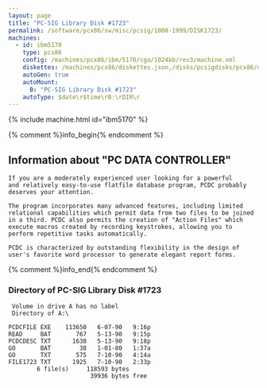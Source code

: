 ```yaml
---
layout: page
title: "PC-SIG Library Disk #1723"
permalink: /software/pcx86/sw/misc/pcsig/1000-1999/DISK1723/
machines:
  - id: ibm5170
    type: pcx86
    config: /machines/pcx86/ibm/5170/cga/1024kb/rev3/machine.xml
    diskettes: /machines/pcx86/diskettes.json,/disks/pcsigdisks/pcx86/diskettes.json
    autoGen: true
    autoMount:
      B: "PC-SIG Library Disk #1723"
    autoType: $date\r$time\rB:\rDIR\r
---
```


{% include machine.html id="ibm5170" %}

{% comment %}info_begin{% endcomment %}

## Information about "PC DATA CONTROLLER"

    If you are a moderately experienced user looking for a powerful
    and relatively easy-to-use flatfile database program, PCDC probably
    deserves your attention.
    
    The program incorporates many advanced features, including limited
    relational capabilities which permit data from two files to be joined
    in a third. PCDC also permits the creation of "Action Files" which
    execute macros created by recording keystrokes, allowing you to
    perform repetitive tasks automatically.
    
    PCDC is characterized by outstanding flexibility in the design of
    user's favorite word processor to generate elegant report forms.
{% comment %}info_end{% endcomment %}


### Directory of PC-SIG Library Disk #1723

     Volume in drive A has no label
     Directory of A:\

    PCDCFILE EXE    113650   6-07-90   9:16p
    READ     BAT       767   5-13-90   9:15p
    PCDCDESC TXT      1638   5-13-90   9:18p
    GO       BAT        38   1-01-80   1:37a
    GO       TXT       575   7-10-90   4:14a
    FILE1723 TXT      1925   7-10-90   2:33p
            6 file(s)     118593 bytes
                           39936 bytes free
